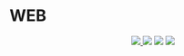# WEB

<p align="center">
    <a href="https://github.com/ghuninew1" alt="github">
        <img src="https://img.shields.io/badge/-@ghuninew1-%23181717?style=flat&logo=github" />
    </a>
    <img src="https://img.shields.io/github/repo-size/ghuninew1/web" />
    <img src="https://img.shields.io/github/directory-file-count/ghuninew1/web" />
  <img src="https://img.shields.io/github/release-date/ghuninew1/web" />
</p>






